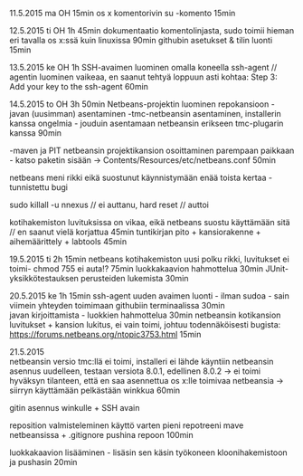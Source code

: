 11.5.2015 ma OH 15min
os x komentorivin su -komento 15min

12.5.2015 ti OH 1h 45min
dokumentaatio komentolinjasta, sudo toimii hieman eri tavalla os x:ssä kuin linuxissa 90min
githubin asetukset & tilin luonti 15min

13.5.2015 ke OH 1h
SSH-avaimen luominen omalla koneella
ssh-agent // agentin luominen vaikeaa, en saanut tehtyä loppuun asti kohtaa:  Step 3: Add your key to the ssh-agent 60min


14.5.2015 to OH 3h 50min
Netbeans-projektin luominen repokansioon 
-javan (uusimman) asentaminen
-tmc-netbeansin asentaminen, installerin kanssa ongelmia - jouduin asentamaan netbeansin erikseen
tmc-plugarin kanssa 90min

-maven ja PIT
netbeansin projektikansion osoittaminen parempaan paikkaan - katso paketin sisään ->
Contents/Resources/etc/netbeans.conf 50min

netbeans meni rikki eikä suostunut käynnistymään enää toista kertaa - tunnistettu bugi

sudo killall -u nnexus // ei auttanu,
hard reset // auttoi

kotihakemiston luvituksissa on vikaa, eikä netbeans suostu käyttämään sitä // en saanut vielä korjattua 45min
tuntikirjan pito + kansiorakenne + aihemäärittely + labtools 45min

19.5.2015 ti 2h 15min
netbeans kotihakemiston uusi polku rikki, luvitukset ei toimi- chmod 755 ei auta!?	75min
luokkakaavion hahmottelua 30min
JUnit-yksikkötestauksen perusteiden lukemista 30min	   
	 
20.5.2015 ke 1h 15min 
ssh-agent
uuden avaimen luonti - ilman sudoa - sain viimein yhteyden toimimaan githubiin terminaalissa 30min 	
javan kirjoittamista - luokkien hahmottelua 30min
netbeansin kotikansion luvitukset + kansion lukitus, ei vain toimi,
johtuu todennäköisesti bugista: https://forums.netbeans.org/ntopic3753.html 15min
	
21.5.2015	
netbeansin versio tmc:llä ei toimi, installeri ei lähde käyntiin
netbeansin asennus uudelleen, testaan versiota 8.0.1, edellinen 8.0.2  -> ei toimi 
hyväksyn tilanteen, että en saa asennettua os x:lle toimivaa netbeansia -> siirryn käyttämään pelkästään winkkua 60min

gitin asennus winkulle + SSH avain 

reposition valmisteleminen käyttö varten 
pieni repotreeni 
mave netbeansissa + .gitignore pushina repoon 100min

luokkakaavion lisääminen - lisäsin sen käsin työkoneen kloonihakemistoon ja pushasin 20min

